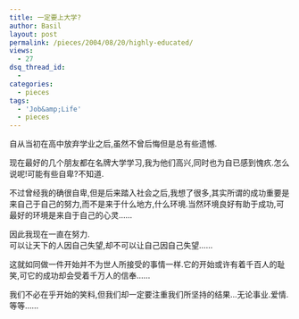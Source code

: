 ```yaml
---
title: 一定要上大学?
author: Basil
layout: post
permalink: /pieces/2004/08/20/highly-educated/
views:
  - 27
dsq_thread_id:
  - 
categories:
  - pieces
tags:
  - 'Job&amp;Life'
  - pieces
---
```

自从当初在高中放弃学业之后,虽然不曾后悔但是总有些遗憾.

现在最好的几个朋友都在名牌大学学习,我为他们高兴,同时也为自已感到愧疚.怎么说呢!可能有些自卑?不知道.

不过曾经我的确很自卑,但是后来踏入社会之后,我想了很多,其实所谓的成功重要是来自己于自己的努力,而不是来于什么地方,什么环境.当然环境良好有助于成功,可最好的环境是来自于自己的心灵&#8230;&#8230;

因此我现在一直在努力.  
可以让天下的人因自己失望,却不可以让自己因自己失望&#8230;&#8230;

这就如同做一件开始并不为世人所接受的事情一样.它的开始或许有着千百人的耻笑,可它的成功却会受着千万人的信奉&#8230;&#8230;

我们不必在乎开始的笑料,但我们却一定要注重我们所坚持的结果&#8230;无论事业.爱情.等等&#8230;&#8230;